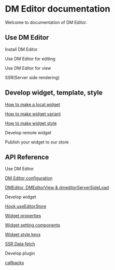 # DM Editor documentation

Welcome to documentation of DM Editor.


Use DM Editor
-------
Install DM Editor

Use DM Editor for editing

Use DM Editor for view

SSR(Server side rendering)

Develop widget, template, style
-------
[How to make a local widget](./tutorial/how-to-make-widget.md)

[How to make widget variant](./tutorial/how-to-make-a-widget-variant.md)

[How to make widget style](./tutorial/How-to-make-a-widget-style.md)

Develop remote widget

Publish your widget to our store

API Reference
--------
Use DM Editor

[DM Editor configuration](./reference/configuration.md)

[DMEditor, DMEditorView & dmeditorServerSideLoad](./reference/dmeditor.md)


Develop widget

[Hook useEditorStore](./tutorial/useEditorStore.md)

[Widget properties](./reference/widget.md)

[Widget setting components](./reference/setting-components.md)

[Widget style keys](./reference/widget-style-keys.md)

[SSR Data fetch](./)


Develop plugin

[callbacks](./)

